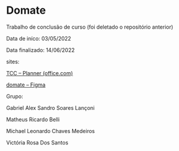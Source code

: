 # Domate

Trabalho de conclusão de curso
(foi deletado o repositório anterior)

Data de iníco: 03/05/2022

Data finalizado: 14/06/2022

sites:

[TCC – Planner (office.com)](https://tasks.office.com/sesisenaispedu.onmicrosoft.com/pt-BR/Home/Planner/#/plantaskboard?groupId=860812d0-50ae-4631-9e4c-bace98470be0&planId=Ea5f-Vzlfkul3RX1g614pWQAFIuo)

[domate – Figma](https://www.figma.com/file/YP1W6IdXLqoNJhzkI8cunv/domate?node-id=0%3A1)

Grupo:

Gabriel Alex Sandro Soares Lançoni

Matheus Ricardo Belli

Michael Leonardo Chaves Medeiros

Victória Rosa Dos Santos
